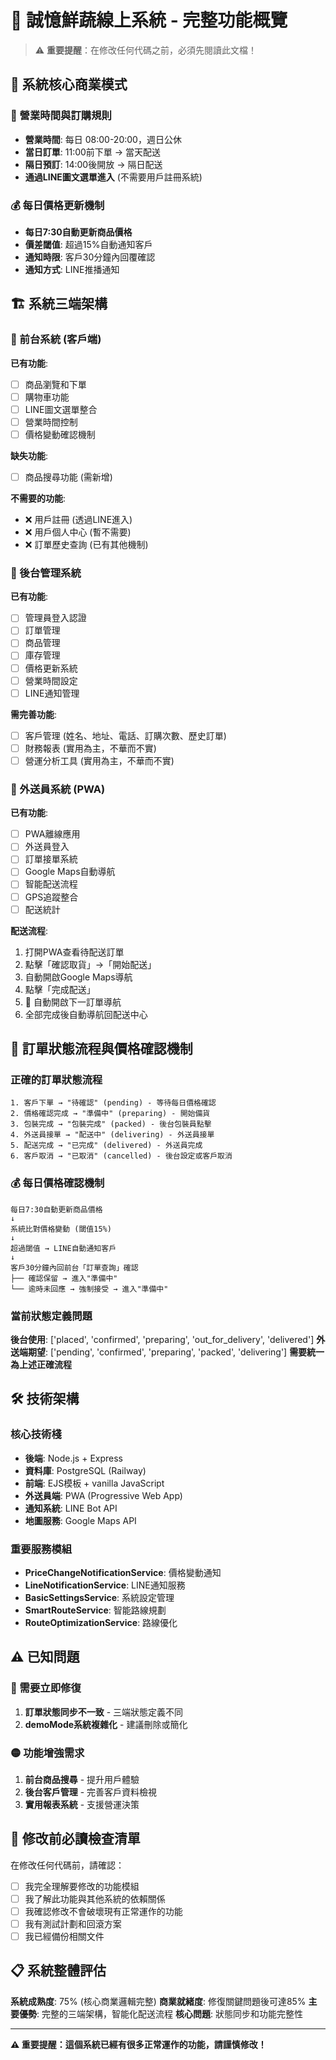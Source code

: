 # 🥬 誠憶鮮蔬線上系統 - 完整功能概覽

> ⚠️ **重要提醒**：在修改任何代碼之前，必須先閱讀此文檔！

## 🎯 系統核心商業模式

### 📅 營業時間與訂購規則
- **營業時間**: 每日 08:00-20:00，週日公休
- **當日訂單**: 11:00前下單 → 當天配送
- **隔日預訂**: 14:00後開放 → 隔日配送
- **通過LINE圖文選單進入** (不需要用戶註冊系統)

### 💰 每日價格更新機制
- **每日7:30自動更新商品價格**
- **價差閾值**: 超過15%自動通知客戶
- **通知時限**: 客戶30分鐘內回覆確認
- **通知方式**: LINE推播通知

## 🏗️ 系統三端架構

### 🛒 前台系統 (客戶端)
**已有功能**:
- [ ] 商品瀏覽和下單
- [ ] 購物車功能
- [ ] LINE圖文選單整合
- [ ] 營業時間控制
- [ ] 價格變動確認機制

**缺失功能**:
- [ ] 商品搜尋功能 (需新增)

**不需要的功能**:
- ❌ 用戶註冊 (透過LINE進入)
- ❌ 用戶個人中心 (暫不需要)
- ❌ 訂單歷史查詢 (已有其他機制)

### 🏢 後台管理系統
**已有功能**:
- [ ] 管理員登入認證
- [ ] 訂單管理
- [ ] 商品管理
- [ ] 庫存管理
- [ ] 價格更新系統
- [ ] 營業時間設定
- [ ] LINE通知管理

**需完善功能**:
- [ ] 客戶管理 (姓名、地址、電話、訂購次數、歷史訂單)
- [ ] 財務報表 (實用為主，不華而不實)
- [ ] 營運分析工具 (實用為主，不華而不實)

### 🚛 外送員系統 (PWA)
**已有功能**:
- [ ] PWA離線應用
- [ ] 外送員登入
- [ ] 訂單接單系統
- [ ] Google Maps自動導航
- [ ] 智能配送流程
- [ ] GPS追蹤整合
- [ ] 配送統計

**配送流程**:
1. 打開PWA查看待配送訂單
2. 點擊「確認取貨」→「開始配送」
3. 自動開啟Google Maps導航
4. 點擊「完成配送」
5. 🚀 自動開啟下一訂單導航
6. 全部完成後自動導航回配送中心

## 🔄 訂單狀態流程與價格確認機制

### 正確的訂單狀態流程
```
1. 客戶下單 → "待確認" (pending) - 等待每日價格確認
2. 價格確認完成 → "準備中" (preparing) - 開始備貨
3. 包裝完成 → "包裝完成" (packed) - 後台包裝員點擊
4. 外送員接單 → "配送中" (delivering) - 外送員接單
5. 配送完成 → "已完成" (delivered) - 外送員完成
6. 客戶取消 → "已取消" (cancelled) - 後台設定或客戶取消
```

### 💰 每日價格確認機制
```
每日7:30自動更新商品價格
↓
系統比對價格變動 (閾值15%)
↓
超過閾值 → LINE自動通知客戶
↓
客戶30分鐘內回前台「訂單查詢」確認
├── 確認保留 → 進入"準備中"
└── 逾時未回應 → 強制接受 → 進入"準備中"
```

### 當前狀態定義問題
**後台使用**: ['placed', 'confirmed', 'preparing', 'out_for_delivery', 'delivered']
**外送端期望**: ['pending', 'confirmed', 'preparing', 'packed', 'delivering']
**需要統一為上述正確流程**

## 🛠️ 技術架構

### 核心技術棧
- **後端**: Node.js + Express
- **資料庫**: PostgreSQL (Railway)
- **前端**: EJS模板 + vanilla JavaScript
- **外送員端**: PWA (Progressive Web App)
- **通知系統**: LINE Bot API
- **地圖服務**: Google Maps API

### 重要服務模組
- **PriceChangeNotificationService**: 價格變動通知
- **LineNotificationService**: LINE通知服務
- **BasicSettingsService**: 系統設定管理
- **SmartRouteService**: 智能路線規劃
- **RouteOptimizationService**: 路線優化

## ⚠️ 已知問題

### 🔴 需要立即修復
1. **訂單狀態同步不一致** - 三端狀態定義不同
2. **demoMode系統複雜化** - 建議刪除或簡化

### 🟡 功能增強需求
1. **前台商品搜尋** - 提升用戶體驗
2. **後台客戶管理** - 完善客戶資料檢視
3. **實用報表系統** - 支援營運決策

## 🚨 修改前必讀檢查清單

在修改任何代碼前，請確認：
- [ ] 我完全理解要修改的功能模組
- [ ] 我了解此功能與其他系統的依賴關係
- [ ] 我確認修改不會破壞現有正常運作的功能
- [ ] 我有測試計劃和回滾方案
- [ ] 我已經備份相關文件

## 📋 系統整體評估

**系統成熟度**: 75% (核心商業邏輯完整)
**商業就緒度**: 修復關鍵問題後可達85%
**主要優勢**: 完整的三端架構，智能化配送流程
**核心問題**: 狀態同步和功能完整性

---

**⚠️ 重要提醒：這個系統已經有很多正常運作的功能，請謹慎修改！**